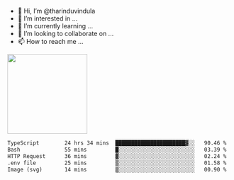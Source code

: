 - 👋 Hi, I’m @tharinduvindula
- 👀 I’m interested in ...
- 🌱 I’m currently learning ...
- 💞️ I’m looking to collaborate on ...
- 📫 How to reach me ...

<!---
tharinduvindula/tharinduvindula is a ✨ special ✨ repository because its `README.md` (this file) appears on your GitHub profile.
You can click the Preview link to take a look at your changes.
--->

<img height="180em" src="https://github-readme-stats.vercel.app/api?username=tharinduvindula&show_icons=true&hide_border=false&&count_private=true&include_all_commits=true" />


<!--START_SECTION:waka-->

```txt
TypeScript        24 hrs 34 mins  ██████████████████████▓░░   90.46 %
Bash              55 mins         █░░░░░░░░░░░░░░░░░░░░░░░░   03.39 %
HTTP Request      36 mins         ▓░░░░░░░░░░░░░░░░░░░░░░░░   02.24 %
.env file         25 mins         ▒░░░░░░░░░░░░░░░░░░░░░░░░   01.58 %
Image (svg)       14 mins         ▒░░░░░░░░░░░░░░░░░░░░░░░░   00.90 %
```

<!--END_SECTION:waka-->
